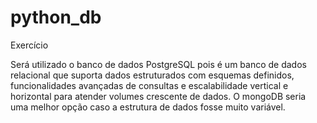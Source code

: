 # python_db
Exercício

Será utilizado o banco de dados PostgreSQL pois é um banco de dados relacional que suporta dados estruturados com esquemas definidos, funcionalidades avançadas de consultas e escalabilidade vertical e horizontal para atender volumes crescente de dados. O mongoDB seria uma melhor opção caso a estrutura de dados fosse muito variável.
